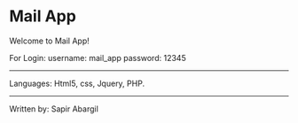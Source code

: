 # Mail App

Welcome to Mail App!



For Login:
username: mail_app
password: 12345

---

Languages:
Html5, css, Jquery, PHP.

---

Written by: Sapir Abargil
